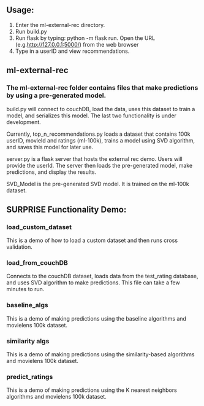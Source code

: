 ## Usage:
1. Enter the ml-external-rec directory. 
2. Run build.py
3. Run flask by typing: python -m flask run. Open the URL (e.g.http://127.0.0.1:5000/) from the web browser
4. Type in a userID and view recommendations.

## ml-external-rec
### The ml-external-rec folder contains files that make predictions by using a pre-generated model.

build.py will connect to couchDB, load the data, uses this dataset to train a model, and serializes this model.
The last two functionality is under development.

Currently, top_n_recommendations.py loads a dataset that contains 100k userID, movieId and ratings (ml-100k), trains a model using SVD algorithm, and saves this model for later use.

server.py is a flask server that hosts the external rec demo.
Users will provide the userId. The server then loads the pre-generated model, make predictions, and display the results.

SVD_Model is the pre-generated SVD model. It is trained on the ml-100k dataset.


## SURPRISE Functionality Demo:
### load_custom_dataset
This is a demo of how to load a custom dataset and then runs cross validation.

### load_from_couchDB
Connects to the couchDB dataset, loads data from the test_rating database, and uses SVD algorithm to make predictions.
This file can take a few minutes to run.

### baseline_algs
This is a demo of making predictions using the baseline algorithms and movielens 100k dataset.

### similarity algs
This is a demo of making predictions using the similarity-based algorithms and movielens 100k dataset.

### predict_ratings
This is a demo of making predictions using the K nearest neighbors algorithms and movielens 100k dataset.
